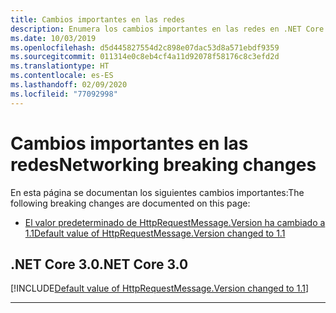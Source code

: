```yaml
---
title: Cambios importantes en las redes
description: Enumera los cambios importantes en las redes en .NET Core.
ms.date: 10/03/2019
ms.openlocfilehash: d5d445827554d2c898e07dac53d8a571ebdf9359
ms.sourcegitcommit: 011314e0c8eb4cf4a11d92078f58176c8c3efd2d
ms.translationtype: HT
ms.contentlocale: es-ES
ms.lasthandoff: 02/09/2020
ms.locfileid: "77092998"
---
```

# <a name="networking-breaking-changes"></a><span data-ttu-id="16747-103">Cambios importantes en las redes</span><span class="sxs-lookup"><span data-stu-id="16747-103">Networking breaking changes</span></span>

<span data-ttu-id="16747-104">En esta página se documentan los siguientes cambios importantes:</span><span class="sxs-lookup"><span data-stu-id="16747-104">The following breaking changes are documented on this page:</span></span>

- [<span data-ttu-id="16747-105">El valor predeterminado de HttpRequestMessage.Version ha cambiado a 1.1</span><span class="sxs-lookup"><span data-stu-id="16747-105">Default value of HttpRequestMessage.Version changed to 1.1</span></span>](#default-value-of-httprequestmessageversion-changed-to-11)

## <a name="net-core-30"></a><span data-ttu-id="16747-106">.NET Core 3.0</span><span class="sxs-lookup"><span data-stu-id="16747-106">.NET Core 3.0</span></span>

[!INCLUDE[Default value of HttpRequestMessage.Version changed to 1.1](~/includes/core-changes/networking/3.0/httprequestmessage-version-change.md)]

***
